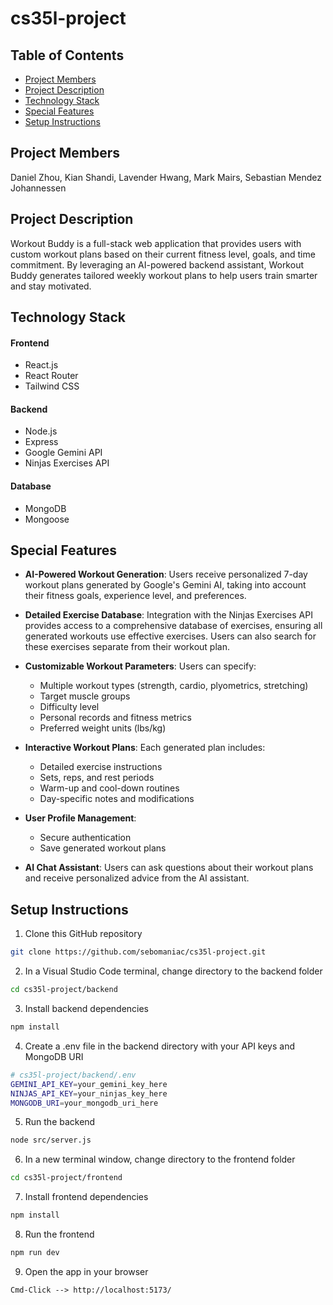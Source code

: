 # cs35l-project

## Table of Contents
- [Project Members](#project-members)
- [Project Description](#project-description)
- [Technology Stack](#technology-stack)
- [Special Features](#special-features)
- [Setup Instructions](#setup-instructions)

## Project Members
Daniel Zhou, Kian Shandi, Lavender Hwang, Mark Mairs, Sebastian Mendez Johannessen

## Project Description
Workout Buddy is a full-stack web application that provides users with custom workout plans based on their current fitness level, goals, and time commitment. By leveraging an AI-powered backend assistant, Workout Buddy generates tailored weekly workout plans to help users train smarter and stay motivated.

## Technology Stack
#### Frontend
- React.js
- React Router
- Tailwind CSS
#### Backend
- Node.js
- Express
- Google Gemini API
- Ninjas Exercises API
#### Database
- MongoDB
- Mongoose

## Special Features

- **AI-Powered Workout Generation**: Users receive personalized 7-day workout plans generated by Google's Gemini AI, taking into account their fitness goals, experience level, and preferences.

- **Detailed Exercise Database**: Integration with the Ninjas Exercises API provides access to a comprehensive database of exercises, ensuring all generated workouts use effective exercises. Users can also search for these exercises separate from their workout plan.

- **Customizable Workout Parameters**: Users can specify:
  - Multiple workout types (strength, cardio, plyometrics, stretching)
  - Target muscle groups
  - Difficulty level
  - Personal records and fitness metrics
  - Preferred weight units (lbs/kg)

- **Interactive Workout Plans**: Each generated plan includes:
  - Detailed exercise instructions
  - Sets, reps, and rest periods
  - Warm-up and cool-down routines
  - Day-specific notes and modifications

- **User Profile Management**: 
  - Secure authentication
  - Save generated workout plans

- **AI Chat Assistant**: Users can ask questions about their workout plans and receive personalized advice from the AI assistant.

## Setup Instructions

1. Clone this GitHub repository
```bash
git clone https://github.com/sebomaniac/cs35l-project.git
```

2. In a Visual Studio Code terminal, change directory to the backend folder
```bash
cd cs35l-project/backend
```

3. Install backend dependencies
```bash
npm install
```

4. Create a .env file in the backend directory with your API keys and MongoDB URI
```bash
# cs35l-project/backend/.env
GEMINI_API_KEY=your_gemini_key_here
NINJAS_API_KEY=your_ninjas_key_here
MONGODB_URI=your_mongodb_uri_here
```

5. Run the backend
```bash
node src/server.js
```

6. In a new terminal window, change directory to the frontend folder
```bash
cd cs35l-project/frontend
```

7. Install frontend dependencies
```bash
npm install
```

8. Run the frontend
```bash
npm run dev
```

9. Open the app in your browser
```
Cmd-Click --> http://localhost:5173/
```